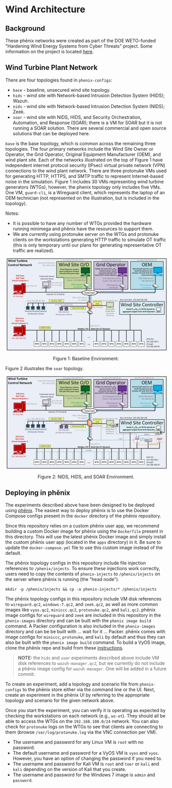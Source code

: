 # Wind Architecture

## Background
These phēnix networks were created as part of the DOE WETO-funded "Hardening
Wind Energy Systems from Cyber Threats" project. Some information on the project
is located
[here](https://www.energy.gov/sites/default/files/2021-10/fy21peerreview-gridintegration-snl-johnson2.pdf).

## Wind Turbine Plant Network

There are four topologies found in `phenix-configs`: 
* `base` - baseline, unsecured wind site topology.
* `hids` - wind site with Network-based Intrusion Detection System (HIDS); Wazuh.
* `nids` - wind site with Network-based Intrusion Detection System (NIDS); Zeek.
* `soar` - wind site with NIDS, HIDS, and Security Orchestration, Automation,
  and Response (SOAR); there is a VM for SOAR but it is not running a SOAR
  solution. There are several commercial and open source solutions that can be
  deployed here.

`base` is the base topology, which is common across the remaining three
topologies. The four primary networks include the Wind Site Owner or Operator,
the Grid Operator, Original Equipment Manufacturer (OEM), and wind plant site.
Each of the networks illustrated on the top of Figure 1 have independent
internet protocol security (IPsec) virtual private network (VPN) connections to
the wind plant network. There are three protonuke VMs used for generating HTTP,
HTTPS, and SMTP traffic to represent Internet-based noise in the simulation.
Figure 1 includes 30 VMs representing wind turbine generators (WTGs), however,
the phenix topology only includes five VMs. One VM, `guard-cli`, is a Wireguard
client, which represents the laptop of an OEM technician (not represented on the
illustration, but is included in the topology).

Notes:

- It is possible to have any number of WTGs provided the hardware running
  minimega and phēnix have the resources to support them.
- We are currently using protonuke server on the WTGs and protonuke clients on
  the workstations generating HTTP traffic to simulate OT traffic (this is only
  temporary until our plans for generating representative OT traffic are
  realized).

![Figure 1: Baseline Environment](.images/wind-1.jpg)
<p align = "center">
Figure 1: Baseline Environment.
</p>

Figure 2 illustrates the `soar` topology.

![Figure 2: NIDS, HIDS, and SOAR Environment](.images/wind-5.jpg)
<p align = "center">
Figure 2: NIDS, HIDS, and SOAR Environment.
</p>

## Deploying in phēnix

The experiments described above have been designed to be deployed using
[phēnix](https://github.com/sandia-minimega/phenix). The easiest way to deploy
phēnix is to use the Docker Compose configs present in the `docker` directory of
the phēnix repository.

Since this repository relies on a custom phēnix user app, we recommend building
a custom Docker image for phēnix using the `Dockerfile` present in this
directory. This will use the latest phēnix Docker image and simply install the
custom phēnix user app (located in the `apps` directory) in it. Be sure to
update the `docker-compose.yml` file to use this custom image instead of the
default.

The phēnix topology configs in this repository include file injection references
to `/phenix/injects`. To ensure these injections work correctly, users need to
copy the contents of `phenix-injects` to `/phenix/injects` on the server where
phēnix is running (the "head node").

```
mkdir -p /phenix/injects && cp -a phenix-injects/* /phenix/injects
```

The phēnix topology configs in this repository include VM disk references to
`wireguard.qc2`, `windows-7.qc2`, and `zeek.qc2`, as well as more common images
like `vyos.qc2`, `miniccc.qc2`, `protonuke.qc2`, and `kali.qc2`. phēnix image configs for
`wireguard` and `zeek` are included in this repository in the `phenix-images`
directory and can be built with the `phenix image build` command. A Packer
configuration is also included in the `phenix-images` directory and can be be
built with ... wait for it ... Packer. phēnix comes with image configs for
`miniccc`, `protonuke`, and `kali` by default and thus they can also be built
with the `phenix image build` command. To build a VyOS image, clone the phēnix
repo and build from these
[instructions](https://github.com/sandia-minimega/phenix/tree/main/hack/vyos).

> **NOTE:** the `hids` and `soar` experiments described above include VM disk
> references to `wazuh-manager.qc2`, but we currently do not include a phēnix
> image config for `wazuh-manager`. One will be added in a future commit.

To create an experiment, add a topology and scenario file from `phenix-configs`
to the phēnix store either via the command line or the UI. Next, create an
experiment in the phēnix UI by referring to the appropriate topology and
scenario for the given network above.

Once you start the experiment, you can verify it is operating as expected by
checking the workstations on each network (e.g., `ws-ot`). They should all be
able to access the WTGs on the `192.168.100.0/24` network. You can also check
for `protonuke` logs on the WTGs to see that clients are connecting to them
(browse `/var/log/protonuke.log` via the VNC connection per VM).

- The username and password for any Linux VM is `root` with no password.
- The default username and password for a VyOS VM is `vyos` and `vyos`. However,
  you have an option of changing the password if you need to.
- The username and password for Kali VM is `root` and `toor` or `kali` and
  `kali` depending on the version of Kali that you create.
- The username and password for the Windows 7 image is `admin` and `password`.
